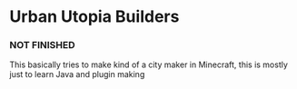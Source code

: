 # Urban Utopia Builders

### **NOT FINISHED**

This basically tries to make kind of a city maker in Minecraft, this is mostly just to learn Java and plugin making
